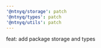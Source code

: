 ```yaml
---
'@ntnyq/storage': patch
'@ntnyq/types': patch
'@ntnyq/utils': patch
---
```


feat: add package storage and types
